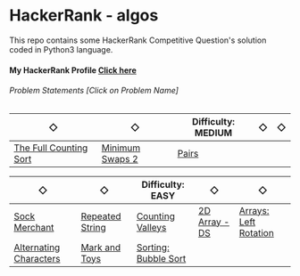 # HackerRank - algos
This repo contains some HackerRank Competitive Question's solution coded in Python3 language.

#### My HackerRank Profile [Click here](https://www.hackerrank.com/robinkataria)

###### Problem Statements [Click on Problem Name]


◇ | ◇ | Difficulty: MEDIUM | ◇ | ◇
---- | ---- | ---- | ---- | ----
[The Full Counting Sort](https://www.hackerrank.com/challenges/countingsort4) | [Minimum Swaps 2](https://www.hackerrank.com/challenges/minimum-swaps-2/) | [Pairs](https://www.hackerrank.com/challenges/pairs)

◇ | ◇ | Difficulty: EASY | ◇ | ◇
---- | ---- | ---- | ---- | ----
[Sock Merchant](https://www.hackerrank.com/challenges/sock-merchant/) | [Repeated String](https://www.hackerrank.com/challenges/repeated-string/) | [Counting Valleys](https://www.hackerrank.com/challenges/counting-valleys/) | [2D Array - DS](https://www.hackerrank.com/challenges/2d-array/) | [Arrays: Left Rotation](https://www.hackerrank.com/challenges/ctci-array-left-rotation)
[Alternating Characters](https://www.hackerrank.com/challenges/alternating-characters) | [Mark and Toys](https://www.hackerrank.com/challenges/mark-and-toys) | [Sorting: Bubble Sort](https://www.hackerrank.com/challenges/ctci-bubble-sort)
